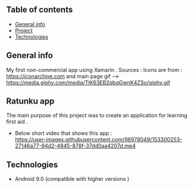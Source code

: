 ## Table of contents
* [General info](#general-info)
* [Project](#project)
* [Technologies](#technologies)



## General info
My first non-commercial app using Xamarin . 
Sources : Icons are from : https://iconarchive.com and main page gif --> https://media.giphy.com/media/TlK63EB2qbqGwnK4ZSo/giphy.gif


## Ratunku app
The main purpose of this project was to create an application for learning first aid .
* Below short video that shows this app :\
https://user-images.githubusercontent.com/98978049/153300253-27146a77-94d2-4845-878f-37dd0aa4207d.mp4

## Technologies
* Android 9.0 (compatible with higher versions )
